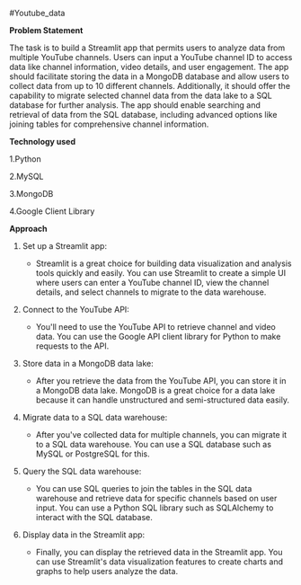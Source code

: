 #Youtube_data

**Problem Statement**

The task is to build a Streamlit app that permits users to analyze data from multiple YouTube channels. Users can input a YouTube channel ID to access data like channel information, video details, and user engagement. The app should facilitate storing the data in a MongoDB database and allow users to collect data from up to 10 different channels. Additionally, it should offer the capability to migrate selected channel data from the data lake to a SQL database for further analysis. The app should enable searching and retrieval of data from the SQL database, including advanced options like joining tables for comprehensive channel information.

**Technology used**

1.Python

2.MySQL

3.MongoDB

4.Google Client Library

**Approach**

1. Set up a Streamlit app:
   - Streamlit is a great choice for building data visualization and analysis tools quickly and easily. You can use Streamlit to create a simple UI where users can enter a YouTube channel ID, view the channel details, and select channels to migrate to the data warehouse.

2. Connect to the YouTube API:
   - You'll need to use the YouTube API to retrieve channel and video data. You can use the Google API client library for Python to make requests to the API.

3. Store data in a MongoDB data lake:
   - After you retrieve the data from the YouTube API, you can store it in a MongoDB data lake. MongoDB is a great choice for a data lake because it can handle unstructured and semi-structured data easily.

4. Migrate data to a SQL data warehouse:
   - After you've collected data for multiple channels, you can migrate it to a SQL data warehouse. You can use a SQL database such as MySQL or PostgreSQL for this.

5. Query the SQL data warehouse:
   - You can use SQL queries to join the tables in the SQL data warehouse and retrieve data for specific channels based on user input. You can use a Python SQL library such as SQLAlchemy to interact with the SQL database.

6. Display data in the Streamlit app:
   - Finally, you can display the retrieved data in the Streamlit app. You can use Streamlit's data visualization features to create charts and graphs to help users analyze the data.
